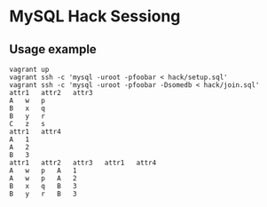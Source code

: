 # MySQL Hack Sessiong

## Usage example

```
vagrant up
vagrant ssh -c 'mysql -uroot -pfoobar < hack/setup.sql'
vagrant ssh -c 'mysql -uroot -pfoobar -Dsomedb < hack/join.sql'
attr1	attr2	attr3
A	w	p
B	x	q
B	y	r
C	z	s
attr1	attr4
A	1
A	2
B	3
attr1	attr2	attr3	attr1	attr4
A	w	p	A	1
A	w	p	A	2
B	x	q	B	3
B	y	r	B	3
```